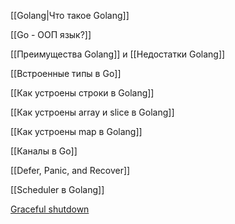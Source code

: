 [[Golang|Что такое Golang]]

[[Go - ООП язык?]]

[[Преимущества Golang]] и [[Недостатки Golang]]

[[Встроенные типы в Go]]

[[Как устроены строки в Golang]]

[[Как устроены array и slice в Golang]]

[[Как устроены map в Golang]]

[[Каналы в Go]]

[[Defer, Panic, and Recover]]

[[Scheduler в Golang]]

[Graceful shutdown](https://habr.com/ru/articles/771626/)

